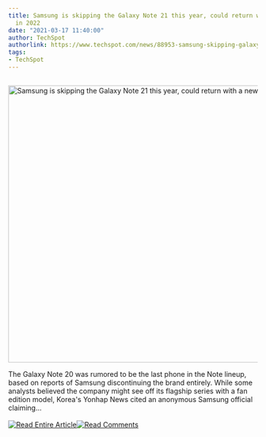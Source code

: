 ```yaml
---
title: Samsung is skipping the Galaxy Note 21 this year, could return with a new model
  in 2022
date: "2021-03-17 11:40:00"
author: TechSpot
authorlink: https://www.techspot.com/news/88953-samsung-skipping-galaxy-note-21-year-could-return.html
tags:
- TechSpot
---
```

<a href="https://www.techspot.com/news/88953-samsung-skipping-galaxy-note-21-year-could-return.html" target="_blank"><img src="https://static.techspot.com/images2/news/ts3_thumbs/2020/08/2020-08-24-ts3_thumbs-098.jpg" width="800" height="560" style="padding: 15px 0" title="Samsung is skipping the Galaxy Note 21 this year, could return with a new model in 2022" /></a><br />The Galaxy Note 20 was rumored to be the last phone in the Note lineup, based on reports of Samsung discontinuing the brand entirely. While some analysts believed the company might see off its flagship series with a fan edition model, Korea's Yonhap News cited an anonymous Samsung official claiming...<br /><br /><a href="https://www.techspot.com/news/88953-samsung-skipping-galaxy-note-21-year-could-return.html"><img src="https://static.techspot.com/images/rss/rss_buttons_01.png" border="0" alt="Read Entire Article" /></a><a href="https://www.techspot.com/news/88953-samsung-skipping-galaxy-note-21-year-could-return.html#comments"><img src="https://static.techspot.com/images/rss/rss_buttons_02.png" border="0" alt="Read Comments" /></a><br /><br />
